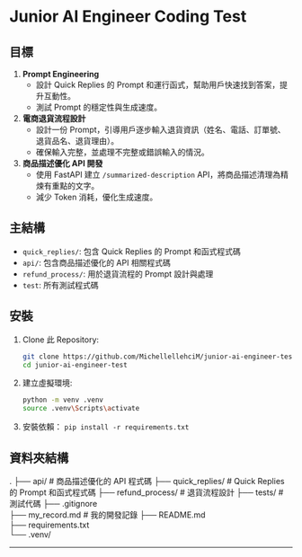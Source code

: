 # Junior AI Engineer Coding Test


## 目標
1. **Prompt Engineering**
   - 設計 Quick Replies 的 Prompt 和運行函式，幫助用戶快速找到答案，提升互動性。
   - 測試 Prompt 的穩定性與生成速度。
2. **電商退貨流程設計**
   - 設計一份 Prompt，引導用戶逐步輸入退貨資訊（姓名、電話、訂單號、退貨品名、退貨理由）。
   - 確保輸入完整，並處理不完整或錯誤輸入的情況。
3. **商品描述優化 API 開發**
   - 使用 FastAPI 建立 `/summarized-description` API，將商品描述清理為精煉有重點的文字。
   - 減少 Token 消耗，優化生成速度。


## 主結構
- `quick_replies/`: 包含 Quick Replies 的 Prompt 和函式程式碼
- `api/`: 包含商品描述優化的 API 相關程式碼
- `refund_process/`: 用於退貨流程的 Prompt 設計與處理
- `test`: 所有測試程式碼

## 安裝
1. Clone 此 Repository:
   ```bash
   git clone https://github.com/MichellellehciM/junior-ai-engineer-test.git
   cd junior-ai-engineer-test
   ```
2. 建立虛擬環境:
    ```bash
    python -m venv .venv
    source .venv\Scripts\activate
    ```
3. 安裝依賴：
    `pip install -r requirements.txt`

## 資料夾結構
.
├── api/               # 商品描述優化的 API 程式碼
├── quick_replies/     # Quick Replies 的 Prompt 和函式程式碼
├── refund_process/    # 退貨流程設計
├── tests/             # 測試代碼
├── .gitignore         
├── my_record.md       # 我的開發記錄
├── README.md          
├── requirements.txt   
└── .venv/            

-----
